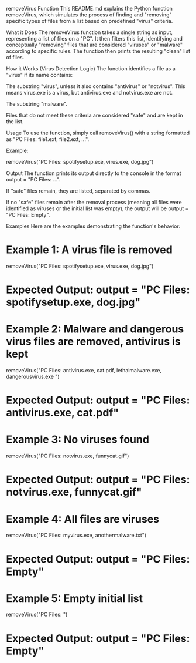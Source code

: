 removeVirus Function
This README.md explains the Python function removeVirus, which simulates the process of finding and "removing" specific types of files from a list based on predefined "virus" criteria.

What it Does
The removeVirus function takes a single string as input, representing a list of files on a "PC". It then filters this list, identifying and conceptually "removing" files that are considered "viruses" or "malware" according to specific rules. The function then prints the resulting "clean" list of files.

How it Works (Virus Detection Logic)
The function identifies a file as a "virus" if its name contains:

The substring "virus", unless it also contains "antivirus" or "notvirus". This means virus.exe is a virus, but antivirus.exe and notvirus.exe are not.

The substring "malware".

Files that do not meet these criteria are considered "safe" and are kept in the list.

Usage
To use the function, simply call removeVirus() with a string formatted as "PC Files: file1.ext, file2.ext, ...".

Example:

removeVirus("PC Files: spotifysetup.exe, virus.exe, dog.jpg")

Output
The function prints its output directly to the console in the format output = "PC Files: ...".

If "safe" files remain, they are listed, separated by commas.

If no "safe" files remain after the removal process (meaning all files were identified as viruses or the initial list was empty), the output will be output = "PC Files: Empty".

Examples
Here are the examples demonstrating the function's behavior:

# Example 1: A virus file is removed
removeVirus("PC Files: spotifysetup.exe, virus.exe, dog.jpg")
# Expected Output: output = "PC Files: spotifysetup.exe, dog.jpg"

# Example 2: Malware and dangerous virus files are removed, antivirus is kept
removeVirus("PC Files: antivirus.exe, cat.pdf, lethalmalware.exe, dangerousvirus.exe ")
# Expected Output: output = "PC Files: antivirus.exe, cat.pdf"

# Example 3: No viruses found
removeVirus("PC Files: notvirus.exe, funnycat.gif")
# Expected Output: output = "PC Files: notvirus.exe, funnycat.gif"

# Example 4: All files are viruses
removeVirus("PC Files: myvirus.exe, anothermalware.txt")
# Expected Output: output = "PC Files: Empty"

# Example 5: Empty initial list
removeVirus("PC Files: ")
# Expected Output: output = "PC Files: Empty"
